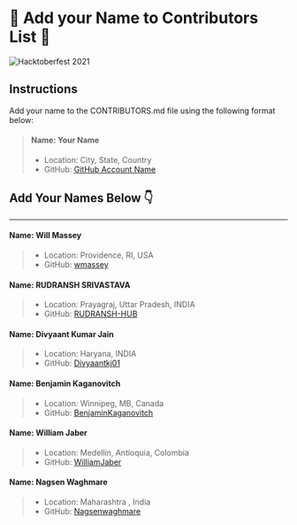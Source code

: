 
# 🎃 Add your Name to Contributors List  🎃

![Hacktoberfest 2021](https://hacktoberfest.digitalocean.com/_nuxt/img/logo-hacktoberfest-full.f42e3b1.svg)


## Instructions

Add your name to the CONTRIBUTORS.md file using the following format below:

> #### Name: Your Name
> - Location: City, State, Country
> - GitHub: [GitHub Account Name](your-GitHub-link)


## Add Your Names Below 👇

---

#### Name: Will Massey
> - Location: Providence, RI, USA
> - GitHub: [wmassey](https://github.com/wmassey776)


#### Name: RUDRANSH SRIVASTAVA
> - Location: Prayagraj, Uttar Pradesh, INDIA
> - GitHub: [RUDRANSH-HUB](https://github.com/RUDRANSH-hub)


#### Name: Divyaant Kumar Jain
> - Location: Haryana, INDIA
> - GitHub: [Divyaantkj01](https://github.com/Divyaantkj01)


#### Name: Benjamin Kaganovitch
> - Location: Winnipeg, MB, Canada
> - GitHub: [BenjaminKaganovitch](https://github.com/BenjaminKaganovitch)


#### Name: William Jaber
> - Location: Medellín, Antioquia, Colombia
> - GitHub: [WilliamJaber](https://github.com/WilliamJaber)


#### Name: Nagsen Waghmare
> - Location: Maharashtra , India
> - GitHub: [Nagsenwaghmare](https://github.com/Nagsenwaghmare)
